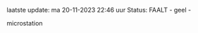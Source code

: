 laatste update: 
ma 20-11-2023 22:46   uur 
Status: FAALT - geel - 
<div class="service Y">microstation</div>